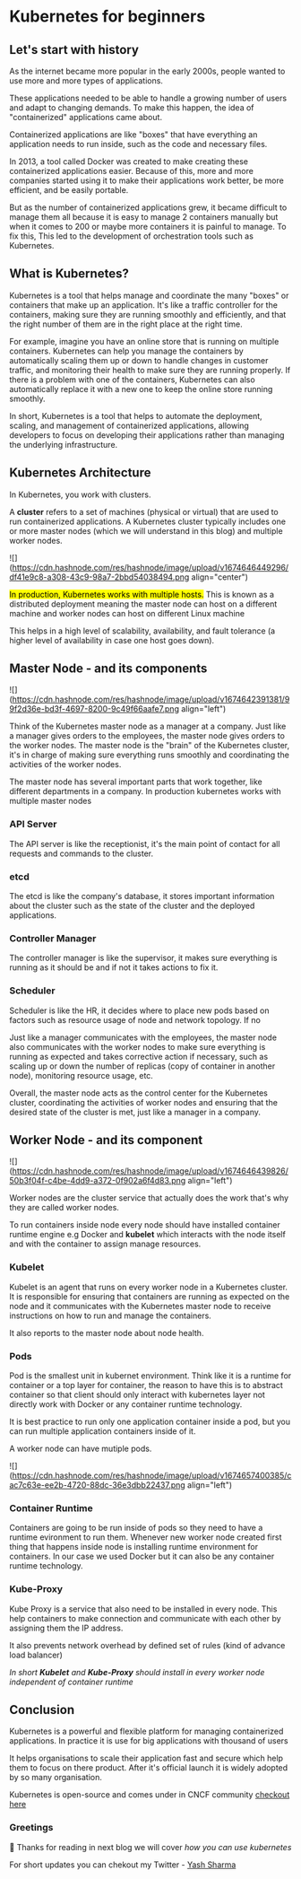 # Kubernetes for beginners

## Let's start with history

As the internet became more popular in the early 2000s, people wanted to use more and more types of applications.

These applications needed to be able to handle a growing number of users and adapt to changing demands. To make this happen, the idea of "containerized" applications came about.

Containerized applications are like "boxes" that have everything an application needs to run inside, such as the code and necessary files.

In 2013, a tool called Docker was created to make creating these containerized applications easier. Because of this, more and more companies started using it to make their applications work better, be more efficient, and be easily portable.

But as the number of containerized applications grew, it became difficult to manage them all because it is easy to manage 2 containers manually but when it comes to 200 or maybe more containers it is painful to manage. To fix this, This led to the development of orchestration tools such as Kubernetes.

## What is Kubernetes?

Kubernetes is a tool that helps manage and coordinate the many "boxes" or containers that make up an application. It's like a traffic controller for the containers, making sure they are running smoothly and efficiently, and that the right number of them are in the right place at the right time.

For example, imagine you have an online store that is running on multiple containers. Kubernetes can help you manage the containers by automatically scaling them up or down to handle changes in customer traffic, and monitoring their health to make sure they are running properly. If there is a problem with one of the containers, Kubernetes can also automatically replace it with a new one to keep the online store running smoothly.

In short, Kubernetes is a tool that helps to automate the deployment, scaling, and management of containerized applications, allowing developers to focus on developing their applications rather than managing the underlying infrastructure.

## Kubernetes Architecture

In Kubernetes, you work with clusters.

A **cluster** refers to a set of machines (physical or virtual) that are used to run containerized applications. A Kubernetes cluster typically includes one or more master nodes (which we will understand in this blog) and multiple worker nodes.

![](https://cdn.hashnode.com/res/hashnode/image/upload/v1674646449296/df41e9c8-a308-43c9-98a7-2bbd54038494.png align="center")

<mark>In production, Kubernetes works with multiple hosts.</mark> This is known as a distributed deployment meaning the master node can host on a different machine and worker nodes can host on different Linux machine

This helps in a high level of scalability, availability, and fault tolerance (a higher level of availability in case one host goes down).

## Master Node - and its components

![](https://cdn.hashnode.com/res/hashnode/image/upload/v1674642391381/99f2d36e-bd3f-4697-8200-9c49f66aafe7.png align="left")

Think of the Kubernetes master node as a manager at a company. Just like a manager gives orders to the employees, the master node gives orders to the worker nodes. The master node is the "brain" of the Kubernetes cluster, it's in charge of making sure everything runs smoothly and coordinating the activities of the worker nodes.

The master node has several important parts that work together, like different departments in a company. In production kubernetes works with multiple master nodes

### API Server

The API server is like the receptionist, it's the main point of contact for all requests and commands to the cluster.

### etcd

The etcd is like the company's database, it stores important information about the cluster such as the state of the cluster and the deployed applications.

### Controller Manager

The controller manager is like the supervisor, it makes sure everything is running as it should be and if not it takes actions to fix it.

### Scheduler

Scheduler is like the HR, it decides where to place new pods based on factors such as resource usage of node and network topology. If no

Just like a manager communicates with the employees, the master node also communicates with the worker nodes to make sure everything is running as expected and takes corrective action if necessary, such as scaling up or down the number of replicas (copy of container in another node), monitoring resource usage, etc.

Overall, the master node acts as the control center for the Kubernetes cluster, coordinating the activities of worker nodes and ensuring that the desired state of the cluster is met, just like a manager in a company.

## Worker Node - and its component

![](https://cdn.hashnode.com/res/hashnode/image/upload/v1674646439826/50b3f04f-c4be-4dd9-a372-0f902a6f4d83.png align="left")

Worker nodes are the cluster service that actually does the work that's why they are called worker nodes.

To run containers inside node every node should have installed container runtime engine e.g Docker and **kubelet** which interacts with the node itself and with the container to assign manage resources.

### Kubelet

Kubelet is an agent that runs on every worker node in a Kubernetes cluster. It is responsible for ensuring that containers are running as expected on the node and it communicates with the Kubernetes master node to receive instructions on how to run and manage the containers.

It also reports to the master node about node health.

### Pods

Pod is the smallest unit in kubernet environment. Think like it is a runtime for container or a top layer for container, the reason to have this is to abstract container so that client should only interact with kubernetes layer not directly work with Docker or any container runtime technology.

It is best practice to run only one application container inside a pod, but you can run multiple application containers inside of it.

A worker node can have mutiple pods.

![](https://cdn.hashnode.com/res/hashnode/image/upload/v1674657400385/cac7c63e-ee2b-4720-88dc-36e3dbb22437.png align="left")

### Container Runtime

Containers are going to be run inside of pods so they need to have a runtime evironment to run them. Whenever new worker node created first thing that happens inside node is installing runtime environment for containers. In our case we used Docker but it can also be any container runtime technology.

### Kube-Proxy

Kube Proxy is a service that also need to be installed in every node. This help containers to make connection and communicate with each other by assigning them the IP address.

It also prevents network overhead by defined set of rules (kind of advance load balancer)

*In short* ***Kubelet*** *and* ***Kube-Proxy*** *should install in every worker node independent of container runtime*

## Conclusion

Kubernetes is a powerful and flexible platform for managing containerized applications. In practice it is use for big applications with thousand of users

It helps organisations to scale their application fast and secure which help them to focus on there product. After it's official launch it is widely adopted by so many organisation.

Kubernetes is open-source and comes under in CNCF community [checkout here](https://github.com/kubernetes/kubernetes)

### Greetings

💖 Thanks for reading in next blog we will cover *how you can use kubernetes*

For short updates you can chekout my Twitter - [Yash Sharma](https://twitter.com/yashsharma_f)